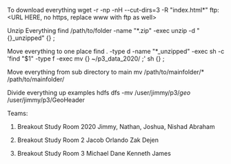 To download everything
wget -r -np -nH --cut-dirs=3 -R "index.html*" ftp:<URL HERE, no https, replace www with ftp as well>

Unzip Everything
find /path/to/folder -name "*.zip" -exec unzip -d "{}_unzipped" {} \;

Move everything to one place
find . -type d -name "*_unzipped" -exec sh -c 'find "$1" -type f -exec mv {} ~/p3_data_2020/ \;' sh {} \;

Move everything from sub directory to main
mv /path/to/mainfolder/* /path/to/mainfolder/

Divide everything up examples
hdfs dfs -mv /user/jimmy/p3/*geo* /user/jimmy/p3/GeoHeader


Teams:
1) Breakout Study Room 
2020
Jimmy,
Nathan,
Joshua,
Nishad
Abraham

2) Breakout Study Room 2
Jacob
Orlando
Zak
Dejen

3) Breakout Study Room 3
Michael
Dane
Kenneth
James